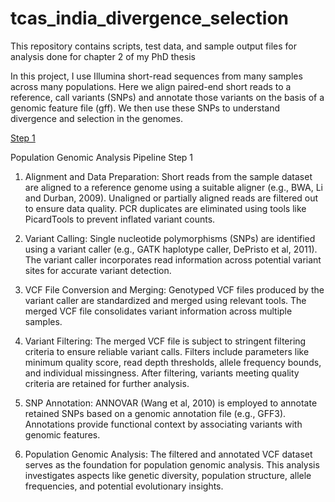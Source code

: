 # tcas_india_divergence_selection
This repository contains scripts, test data, and sample output files for analysis done for chapter 2 of my PhD thesis

In this project, I use Illumina short-read sequences from many samples across many populations. Here we align paired-end short reads to a reference, call variants (SNPs) and annotate those variants on the basis of a genomic feature file (gff).
We then use these SNPs to understand divergence and selection in the genomes. 

[Step 1](https://github.com/shivanshss/tcas_india_divergence_selection/blob/main/step1/step1.README)


Population Genomic Analysis Pipeline Step 1


1. Alignment and Data Preparation:
        Short reads from the sample dataset are aligned to a reference genome using a suitable aligner (e.g., BWA, Li and Durban, 2009).
        Unaligned or partially aligned reads are filtered out to ensure data quality.
        PCR duplicates are eliminated using tools like PicardTools to prevent inflated variant counts.

2. Variant Calling:
        Single nucleotide polymorphisms (SNPs) are identified using a variant caller (e.g., GATK haplotype caller, DePristo et al, 2011).
        The variant caller incorporates read information across potential variant sites for accurate variant detection.

3. VCF File Conversion and Merging:
        Genotyped VCF files produced by the variant caller are standardized and merged using relevant tools.
        The merged VCF file consolidates variant information across multiple samples.

4. Variant Filtering:
        The merged VCF file is subject to stringent filtering criteria to ensure reliable variant calls.
        Filters include parameters like minimum quality score, read depth thresholds, allele frequency bounds, and individual missingness.
        After filtering, variants meeting quality criteria are retained for further analysis.

5. SNP Annotation:
        ANNOVAR (Wang et al, 2010) is employed to annotate retained SNPs based on a genomic annotation file (e.g., GFF3).
        Annotations provide functional context by associating variants with genomic features.

6. Population Genomic Analysis:
        The filtered and annotated VCF dataset serves as the foundation for population genomic analysis.
        This analysis investigates aspects like genetic diversity, population structure, allele frequencies, and potential evolutionary insights.


